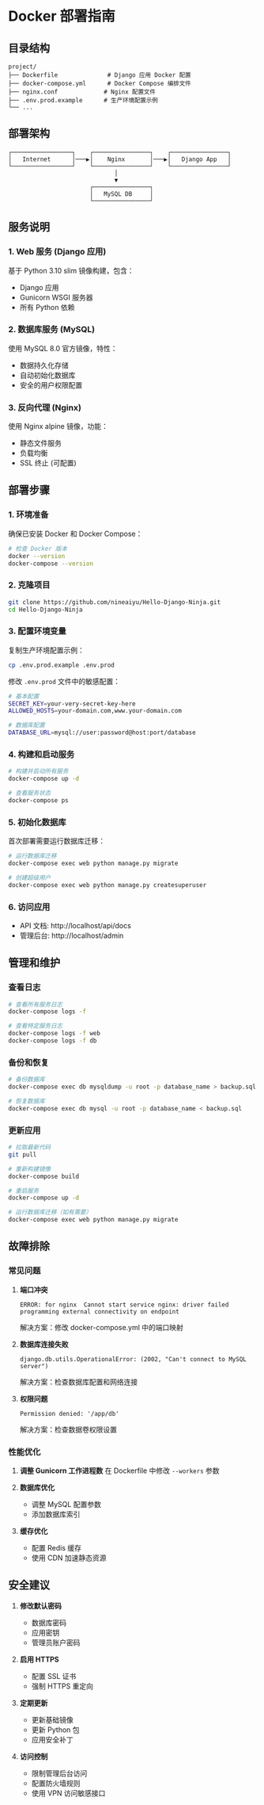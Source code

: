 # Docker 部署指南

## 目录结构

```
project/
├── Dockerfile              # Django 应用 Docker 配置
├── docker-compose.yml      # Docker Compose 编排文件
├── nginx.conf             # Nginx 配置文件
├── .env.prod.example      # 生产环境配置示例
└── ...
```

## 部署架构

```
┌─────────────────┐    ┌────────────────┐    ┌────────────────┐
│   Internet      │───▶│    Nginx       │───▶│   Django App   │
└─────────────────┘    └────────────────┘    └────────────────┘
                              │
                              ▼
                       ┌────────────────┐
                       │   MySQL DB     │
                       └────────────────┘
```

## 服务说明

### 1. Web 服务 (Django 应用)

基于 Python 3.10 slim 镜像构建，包含：
- Django 应用
- Gunicorn WSGI 服务器
- 所有 Python 依赖

### 2. 数据库服务 (MySQL)

使用 MySQL 8.0 官方镜像，特性：
- 数据持久化存储
- 自动初始化数据库
- 安全的用户权限配置

### 3. 反向代理 (Nginx)

使用 Nginx alpine 镜像，功能：
- 静态文件服务
- 负载均衡
- SSL 终止 (可配置)

## 部署步骤

### 1. 环境准备

确保已安装 Docker 和 Docker Compose：
```bash
# 检查 Docker 版本
docker --version
docker-compose --version
```

### 2. 克隆项目

```bash
git clone https://github.com/nineaiyu/Hello-Django-Ninja.git
cd Hello-Django-Ninja
```

### 3. 配置环境变量

复制生产环境配置示例：
```bash
cp .env.prod.example .env.prod
```

修改 `.env.prod` 文件中的敏感配置：
```bash
# 基本配置
SECRET_KEY=your-very-secret-key-here
ALLOWED_HOSTS=your-domain.com,www.your-domain.com

# 数据库配置
DATABASE_URL=mysql://user:password@host:port/database
```

### 4. 构建和启动服务

```bash
# 构建并启动所有服务
docker-compose up -d

# 查看服务状态
docker-compose ps
```

### 5. 初始化数据库

首次部署需要运行数据库迁移：
```bash
# 运行数据库迁移
docker-compose exec web python manage.py migrate

# 创建超级用户
docker-compose exec web python manage.py createsuperuser
```

### 6. 访问应用

- API 文档: http://localhost/api/docs
- 管理后台: http://localhost/admin

## 管理和维护

### 查看日志

```bash
# 查看所有服务日志
docker-compose logs -f

# 查看特定服务日志
docker-compose logs -f web
docker-compose logs -f db
```

### 备份和恢复

```bash
# 备份数据库
docker-compose exec db mysqldump -u root -p database_name > backup.sql

# 恢复数据库
docker-compose exec db mysql -u root -p database_name < backup.sql
```

### 更新应用

```bash
# 拉取最新代码
git pull

# 重新构建镜像
docker-compose build

# 重启服务
docker-compose up -d

# 运行数据库迁移（如有需要）
docker-compose exec web python manage.py migrate
```

## 故障排除

### 常见问题

1. **端口冲突**
   ```
   ERROR: for nginx  Cannot start service nginx: driver failed programming external connectivity on endpoint
   ```
   解决方案：修改 docker-compose.yml 中的端口映射

2. **数据库连接失败**
   ```
   django.db.utils.OperationalError: (2002, "Can't connect to MySQL server")
   ```
   解决方案：检查数据库配置和网络连接

3. **权限问题**
   ```
   Permission denied: '/app/db'
   ```
   解决方案：检查数据卷权限设置

### 性能优化

1. **调整 Gunicorn 工作进程数**
   在 Dockerfile 中修改 `--workers` 参数

2. **数据库优化**
   - 调整 MySQL 配置参数
   - 添加数据库索引

3. **缓存优化**
   - 配置 Redis 缓存
   - 使用 CDN 加速静态资源

## 安全建议

1. **修改默认密码**
   - 数据库密码
   - 应用密钥
   - 管理员账户密码

2. **启用 HTTPS**
   - 配置 SSL 证书
   - 强制 HTTPS 重定向

3. **定期更新**
   - 更新基础镜像
   - 更新 Python 包
   - 应用安全补丁

4. **访问控制**
   - 限制管理后台访问
   - 配置防火墙规则
   - 使用 VPN 访问敏感接口